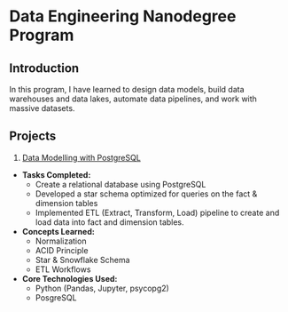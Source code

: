 # Data Engineering Nanodegree Program

## Introduction
In this program, I have learned to design data models, build data warehouses and data lakes, automate data pipelines, and work with massive datasets. 

## Projects
1. [Data Modelling with PostgreSQL](https://github.com/jason-huynh83/Udacity-Data-Engineering-Projects/tree/master/Data_Modeling_PostgreSQL)
-   **Tasks Completed:**
    -   Create a relational database using PostgreSQL
    -   Developed a star schema optimized for queries on the fact & dimension tables
    -   Implemented ETL (Extract, Transform, Load) pipeline to create and load data into fact and dimension tables.
-   **Concepts Learned:**
    -   Normalization
    -   ACID Principle
    -   Star & Snowflake Schema
    -   ETL Workflows
-   **Core Technologies Used:**
    -   Python (Pandas, Jupyter, psycopg2)
    -   PosgreSQL

